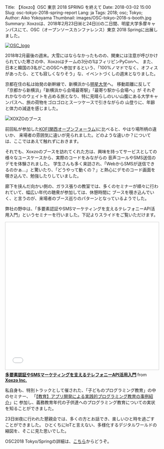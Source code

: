 Title: 【Xoxzo】OSC 東京 2018 SPRING を終えて
Date: 2018-03-02 15:00
Slug: osc-tokyo-2018-spring-report
Lang: ja
Tags: 2018; osc; Tokyo; 
Author: Aiko Yokoyama
Thumbnail: images/OSC-tokyo-2018-s-booth.jpg
Summary: Xoxzoは、2018年2月23日㈮と24日㈯の二日間、明星大学多摩キャンパスにて、OSC（オープンソースカンファレンス）東京 2018 Springに出展しました。

[![OSC_logo]({filename}/images/OSC_logo_sticker.gif)](https://www.ospn.jp/osc2018-spring/)

2018年2月最後の週末。大雪にはならなかったものの、関東には注意が呼びかけられていた寒さの中、Xoxzoはチームの3分の1はフィリピンPyConへ、
また、日本と韓国の3名がこのOSCへ参加するという、「100%ノマドでなく、オフィスがあったら、とても寂しくなりそう」な、イベントづくしの週末となりました。

京都在住の私は始発の新幹線で、新横浜から[明星大学](https://www.meisei-u.ac.jp/campus/hino.html)へ。
移動距離に反して「京都から新横浜」「新横浜から会場最寄駅」「最寄り駅から会場へ」が
それぞれかなりのウェイトを占める旅となり、特に見晴らしのいい山腹にある大学キャンパスへ、旅の荷物をゴロゴロとスーツケースで引きながらの
山登りに、年齢と体力の減退を感じました。

![XOXZOのブース](/images/OSC-tokyo-2018-s-booth.jpg)

前回私が参加した[KOF(関西オープンフォーラム)](https://blog.xoxzo.com/ja/2016/11/14/kof-2016-report/)に比べると、やはり場所柄の違いか、
来場者の雰囲気に違いが見られました。どのような違いか？については、ここではあえて触れずにおきます。

それでも、Xoxzoのブースを訪れてくれた方は、興味を持ってサービスとしての様々なユースケースから、実際のコードをみながらの
音声コールやSMS送信のデモを体験されました。
学生さんも多く来訪され、「WebからSMSが送信できるのかぁ…」と驚いたり、「どうやって動くの？」と熱心にデモのコード画面を
覗き込んで、勉強したりしていました。

廊下を挟んだ向かい側の、ガラス張りの教室では、多くのセミナーが順々に行われていて、幅広い年代の聴衆が参加しては、休憩時間に
ブースを覗き込んでいく、と言うのが、来場者のブース巡りのパターンとなっているようでした。

弊社の野中は、「多要素認証やSMSマーケティングを支えるテレフォニーAPI活用入門」というセミナーを行いました。下記よりスライドをご覧いただけます。

<iframe src="//www.slideshare.net/slideshow/embed_code/key/ogqEK1aT2Zj8wZ" width="595" height="485" frameborder="0" marginwidth="0" marginheight="0" scrolling="no" style="border:1px solid #CCC; border-width:1px; margin-bottom:5px; max-width: 100%;" allowfullscreen> </iframe> <div style="margin-bottom:5px"> <strong> <a href="//www.slideshare.net/xoxzo/smsapi-89319606" title="多要素認証やSMSマーケティングを支えるテレフォニーAPI活用入門" target="_blank">多要素認証やSMSマーケティングを支えるテレフォニーAPI活用入門</a> </strong> from <strong><a href="https://www.slideshare.net/xoxzo" target="_blank">Xoxzo Inc.</a></strong> </div>

私自身も、特別トラックとして催された、「子どものプログラミング教育」の中のセミナー、
「[【教育】アプリ開発による実践的プログラミング教育の事例紹介](https://www.ospn.jp/osc2018-spring/modules/eguide/event.php?eid=81)」に
参加し、義務教育年代の子供達へのプログラミング教育についての実状を知ることができました。

23日㈮夜に行われた懇親会では、多くの方とお話でき、楽しいひと時を過ごすことができました。
ひとくちにIoTと言えない、多様化するデジタルワールドの縮図を、そこに見た思いでした。

OSC2018 Tokyo/Springの詳細は、[こちら](https://www.ospn.jp/osc2018-spring/)からどうぞ。
